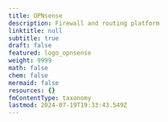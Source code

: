```yaml
---
title: OPNsense
description: Firewall and routing platform
linktitle: null
subtitle: true
draft: false
featured: logo_opnsense
weight: 9999
math: false
chem: false
mermaid: false
resources: {}
fmContentType: taxonomy
lastmod: 2024-07-19T19:33:43.549Z
---
```

